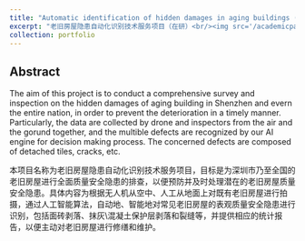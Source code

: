 ```yaml
---
title: "Automatic identification of hidden damages in aging buildings (On-going)"
excerpt: "老旧房屋隐患自动化识别技术服务项目（在研）<br/><img src='/academicpages/images/projects/2022-aging-building/content.jpg'>"
collection: portfolio
---
```



Abstract
-----
The aim of this project is to conduct a comprehensive survey and inspection on the hidden damages of aging building in Shenzhen and evern the entire nation, in order to prevent the deterioration in a timely manner. Particularly, the data are collected by drone and inspectors from the air and the gorund together, and the multible defects are recognized by our AI engine for decision making process. The concerned defects are composed of detached tiles, cracks, etc.

本项目名称为老旧房屋隐患自动化识别技术服务项目，目标是为深圳市乃至全国的老旧房屋进行全面质量安全隐患的排查，以便预防并及时处理潜在的老旧房屋质量安全隐患。具体内容为根据无人机从空中、人工从地面上对既有老旧房屋进行拍摄，通过人工智能算法，自动地、智能地对常见老旧房屋的表观质量安全隐患进行识别，包括面砖剥落、抹灰\混凝土保护层剥落和裂缝等，并提供相应的统计报告，以便主动对老旧房屋进行修缮和维护。
